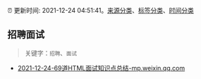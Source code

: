 :alarm_clock: 更新时间: 2021-12-24 04:51:41。[来源分类](../README.md)、[标签分类](../TAGS.md)、[时间分类](../TIMELINE.md)

## 招聘面试


> 关键字：`招聘`、`面试`



- [2021-12-24-69道HTML面试知识点总结-mp.weixin.qq.com](https://blogread.cn/news/go.php?idItem=14860&url=http%3A%2F%2Fmp.weixin.qq.com%2Fs%3F__biz%3DMzUyMzM2ODUwMA%3D%3D%26amp%3Bmid%3D2247492752%26amp%3Bidx%3D2%26amp%3Bsn%3D48782b524d8880f90aa2e55cb7ed52ce%26amp%3Bchksm%3Dfa3f05cbcd488cddc21b53531a0df99cf4bc53d737d76fc6ecc722e34e407afdf10810c3961a%26amp%3Bscene%3D27%23wechat_redirect%26comefrom%3Dhttps%253A%252F%252Fblogread.cn%252Fnews%252F) 